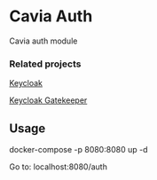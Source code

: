 # Cavia Auth

Cavia auth module

### Related projects
[Keycloak](https://www.keycloak.org)

[Keycloak Gatekeeper](https://www.keycloak.org/docs/latest/securing_apps/index.html#_keycloak_generic_adapter)

## Usage
docker-compose -p 8080:8080 up -d

Go to: localhost:8080/auth
